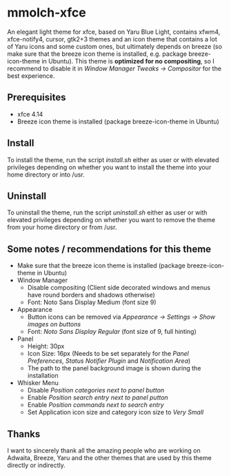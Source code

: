 # mmolch-xfce
An elegant light theme for xfce, based on Yaru Blue Light, contains xfwm4, xfce-notify4, cursor, gtk2+3 themes and an icon theme that contains a lot of Yaru icons and some custom ones, but ultimately depends on breeze (so make sure that the breeze icon theme is installed, e.g. package breeze-icon-theme in Ubuntu). This theme is **optimized for no compositing**, so I recommend to disable it in *Window Manager Tweaks -> Compositor* for the best experience.

## Prerequisites
  * xfce 4.14
  * Breeze icon theme is installed (package breeze-icon-theme in Ubuntu)

## Install
To install the theme, run the script *install.sh* either as user or with elevated privileges depending on whether you want to install the theme into your home directory or into /usr.

## Uninstall
To uninstall the theme, run the script *uninstall.sh* either as user or with elevated privileges depending on whether you want to remove the theme from your home directory or from /usr.

## Some notes / recommendations for this theme
  * Make sure that the breeze icon theme is installed (package breeze-icon-theme in Ubuntu)
  * Window Manager
    * Disable compositing (Client side decorated windows and menus have round borders and shadows otherwise)
    * Font: Noto Sans Display Medium (font size 9)
  * Appearance
    * Button icons can be removed via *Appearance -> Settings -> Show images on buttons*
    * Font: *Noto Sans Display Regular* (font size of 9, full hinting)
  * Panel
    * Height: 30px
    * Icon Size: 16px (Needs to be set separately for the *Panel Preferences*, *Status Notifier Plugin* and *Notification Area*)
    * The path to the panel background image is shown during the installation
  * Whisker Menu
    * Disable *Position categories next to panel button*
    * Enable *Position search entry next to panel putton*
    * Enable *Position commands next to search entry*
    * Set Application icon size and category icon size to *Very Small*


## Thanks
I want to sincerely thank all the amazing people who are working on Adwaita, Breeze, Yaru and the other themes that are used by this theme directly or indirectly.